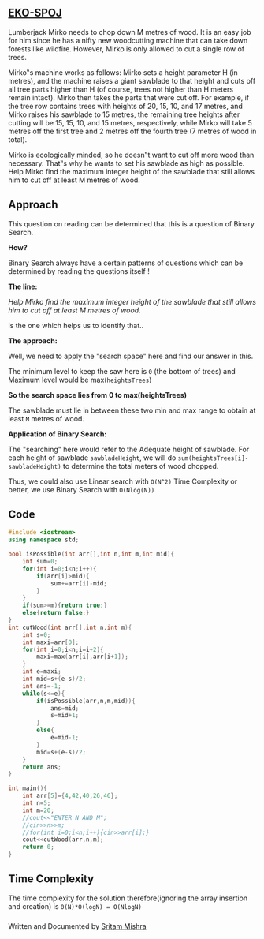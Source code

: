 
## [EKO-SPOJ](https://www.spoj.com/problems/EKO/)

Lumberjack Mirko needs to chop down M metres of wood. 
It is an easy job for him since he has a nifty new woodcutting machine that can take down forests like wildfire.
However, Mirko is only allowed to cut a single row of trees.

Mirko‟s machine works as follows: Mirko sets a height parameter H (in metres),
 and the machine raises a giant sawblade to that height and cuts off all tree parts higher than H 
 (of course, trees not higher than H meters remain intact).
  Mirko then takes the parts that were cut off. 
  For example, if the tree row contains trees with heights of 20, 15, 10, and 17 metres, 
  and Mirko raises his sawblade to 15 metres,
  the remaining tree heights after cutting will be 15, 15, 10, and 15 metres, respectively, 
  while Mirko will take 5 metres off the first tree and 2 metres off the fourth tree (7 metres of wood in total).

Mirko is ecologically minded, so he doesn‟t want to cut off more wood than necessary. 
That‟s why he wants to set his sawblade as high as possible. 
Help Mirko find the maximum integer height of the sawblade that still allows him to cut off at least M metres of wood.

## Approach
This question on reading can be determined that this is a question of Binary Search.

**How?**

Binary Search always have a certain patterns of questions which can be determined by reading the questions itself !

**The line:**

*Help Mirko find the maximum integer height of the sawblade that still allows him to cut off at least M metres of wood.*

is the one which helps us to identify that..

**The approach:**

Well, we need to apply the "search space" here and find our answer in this.

The minimum level to keep the saw here is ```0``` (the bottom of trees) and Maximum level would be max(```heightsTrees```)

**So the search space lies from 0 to max(heightsTrees)**

The sawblade must lie in between these two min and max range to obtain at least ```M``` metres of wood.

**Application of Binary Search:**

The "searching" here would refer to the Adequate height of sawblade. 
For each height of sawblade ```sawbladeHeight```, we will do ```sum(heightsTrees[i]-sawbladeHeight)``` to determine the total meters of wood chopped.

Thus, we could also use Linear search with ```O(N^2)``` Time Complexity or better, we use Binary Search with ```O(Nlog(N))```
## Code

```cpp
#include <iostream>
using namespace std;

bool isPossible(int arr[],int n,int m,int mid){
    int sum=0;
    for(int i=0;i<n;i++){
        if(arr[i]>mid){
            sum+=arr[i]-mid;
        }
    }
    if(sum>=m){return true;}
    else{return false;}
}
int cutWood(int arr[],int n,int m){
    int s=0;
    int maxi=arr[0];
    for(int i=0;i<n;i=i+2){
        maxi=max(arr[i],arr[i+1]);
    }
    int e=maxi;
    int mid=s+(e-s)/2;
    int ans=-1;
    while(s<=e){
        if(isPossible(arr,n,m,mid)){
            ans=mid;
            s=mid+1;
        }
        else{
            e=mid-1;
        }
        mid=s+(e-s)/2;
    }
    return ans;
}

int main(){
    int arr[5]={4,42,40,26,46};
    int n=5;
    int m=20;
    //cout<<"ENTER N AND M";
    //cin>>n>>m;
    //for(int i=0;i<n;i++){cin>>arr[i];}
    cout<<cutWood(arr,n,m);
    return 0;
}

```
## Time Complexity
The time complexity for the solution therefore(ignoring the array insertion and creation) is ```0(N)*O(logN) = O(NlogN)```


###

Written and Documented by [Sritam Mishra](https://github.com/ENVIRYO2112VIT)